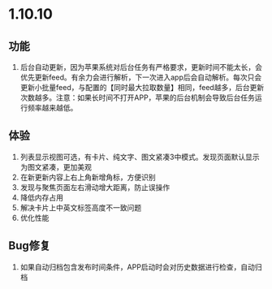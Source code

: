 # 1.10.10

## 功能
1. 后台自动更新，因为苹果系统对后台任务有严格要求，更新时间不能太长，会优先更新feed。有余力会进行解析，下一次进入app后会自动解析。每次只会更新小批量feed，与配置的【同时最大拉取数量】相同，feed越多，后台更新次数越多。注意：如果长时间不打开APP，苹果的后台机制会导致后台任务运行频率越来越低。

## 体验
1. 列表显示视图可选，有卡片、纯文字、图文紧凑3中模式。发现页面默认显示为图文紧凑，更加美观
2. 在新更新内容上右上角新增角标，方便识别
3. 发现与聚焦页面左右滑动增大距离，防止误操作
4. 降低内存占用
5. 解决卡片上中英文标签高度不一致问题
6. 优化性能
   
## Bug修复
1. 如果自动归档包含发布时间条件，APP启动时会对历史数据进行检查，自动归档